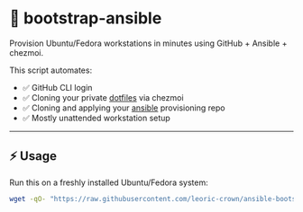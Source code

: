 # 🚀 bootstrap-ansible

Provision Ubuntu/Fedora workstations in minutes using GitHub + Ansible + chezmoi.

This script automates:

- ✅ GitHub CLI login
- ✅ Cloning your private [dotfiles](https://github.com/leoric-crown/dotfiles) via chezmoi
- ✅ Cloning and applying your [ansible](https://github.com/leoric-crown/ansible) provisioning repo
- ✅ Mostly unattended workstation setup

---

## ⚡ Usage

Run this on a freshly installed Ubuntu/Fedora system:

```bash
wget -qO- "https://raw.githubusercontent.com/leoric-crown/ansible-bootstrap/main/bootstrap.bash?nocache=$(date +%s)" | bash
```
